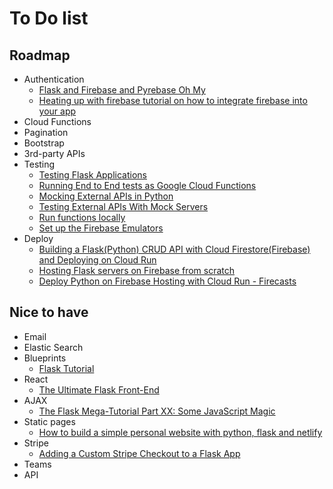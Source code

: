 # To Do list

## Roadmap
- Authentication 
    - [Flask and Firebase and Pyrebase Oh My](https://blog.upperlinecode.com/flask-and-firebase-and-pyrebase-oh-my-f30548d68ea9)
    - [Heating up with firebase tutorial on how to integrate firebase into your app](https://blog.devcolor.org/heating-up-with-firebase-tutorial-on-how-to-integrate-firebase-into-your-app-6ce97440175d)
- Cloud Functions
- Pagination
- Bootstrap
- 3rd-party APIs
- Testing 
    - [Testing Flask Applications](https://flask.palletsprojects.com/en/1.1.x/testing/)
    - [Running End to End tests as Google Cloud Functions](https://hackernoon.com/running-end-to-end-tests-as-google-cloud-functions-f5e34ffc3984)
    - [Mocking External APIs in Python](https://realpython.com/testing-third-party-apis-with-mocks/)
    - [Testing External APIs With Mock Servers](https://realpython.com/testing-third-party-apis-with-mock-servers/)
    - [Run functions locally](https://firebase.google.com/docs/functions/local-emulator)
    - [Set up the Firebase Emulators](https://firebase.google.com/docs/rules/emulator-setup)
- Deploy
    - [Building a Flask(Python) CRUD API with Cloud Firestore(Firebase) and Deploying on Cloud Run](https://medium.com/google-cloud/building-a-flask-python-crud-api-with-cloud-firestore-firebase-and-deploying-on-cloud-run-29a10c502877)
    - [Hosting Flask servers on Firebase from scratch](https://medium.com/firebase-developers/hosting-flask-servers-on-firebase-from-scratch-c97cfb204579)
    - [Deploy Python on Firebase Hosting with Cloud Run - Firecasts](https://www.youtube.com/watch?v=t5EfITuFD9w)

## Nice to have
- Email
- Elastic Search
- Blueprints 
    - [Flask Tutorial](https://flask.palletsprojects.com/en/1.1.x/tutorial/)
- React 
    - [The Ultimate Flask Front-End](https://realpython.com/the-ultimate-flask-front-end/)
- AJAX
    - [The Flask Mega-Tutorial Part XX: Some JavaScript Magic](https://blog.miguelgrinberg.com/post/the-flask-mega-tutorial-part-xx-some-javascript-magic)
- Static pages 
    - [How to build a simple personal website with python, flask and netlify](https://medium.com/@francescaguiducci/how-to-build-a-simple-personal-website-with-python-flask-and-netlify-d800c97c283d)
- Stripe
    - [Adding a Custom Stripe Checkout to a Flask App](https://testdriven.io/blog/adding-a-custom-stripe-checkout-to-a-flask-app/)
- Teams
- API




